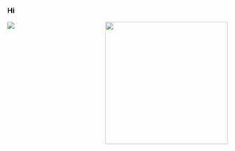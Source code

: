 ### Hi
<img align="right" height="280" src="https://pic2.zhimg.com/v2-28020003d4a493c78d8202ba6c35f179_b.webp">
<img align="left" src="https://github-readme-stats.vercel.app/api?username=wosxieez&show_icons=true&hide_border=true">
</div>
